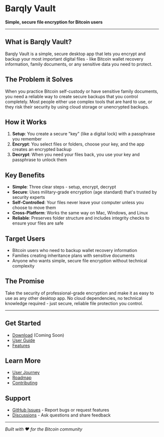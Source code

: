 # Barqly Vault

**Simple, secure file encryption for Bitcoin users**

---

## What is Barqly Vault?

Barqly Vault is a simple, secure desktop app that lets you encrypt and backup your most important digital files - like Bitcoin wallet recovery information, family documents, or any sensitive data you need to protect.

## The Problem it Solves

When you practice Bitcoin self-custody or have sensitive family documents, you need a reliable way to create secure backups that you control completely. Most people either use complex tools that are hard to use, or they risk their security by using cloud storage or unencrypted backups.

## How it Works

1. **Setup**: You create a secure "key" (like a digital lock) with a passphrase you remember
2. **Encrypt**: You select files or folders, choose your key, and the app creates an encrypted backup
3. **Decrypt**: When you need your files back, you use your key and passphrase to unlock them

## Key Benefits

- **Simple**: Three clear steps - setup, encrypt, decrypt
- **Secure**: Uses military-grade encryption (age standard) that's trusted by security experts
- **Self-Controlled**: Your files never leave your computer unless you choose to move them
- **Cross-Platform**: Works the same way on Mac, Windows, and Linux
- **Reliable**: Preserves folder structure and includes integrity checks to ensure your files are safe

## Target Users

- Bitcoin users who need to backup wallet recovery information
- Families creating inheritance plans with sensitive documents
- Anyone who wants simple, secure file encryption without technical complexity

## The Promise

Take the security of professional-grade encryption and make it as easy to use as any other desktop app. No cloud dependencies, no technical knowledge required - just secure, reliable file protection you control.

---

## Get Started

- [Download](https://github.com/your-username/barqly-vault/releases) (Coming Soon)
- [User Guide](user/getting-started.md)
- [Features](product/features.md)

## Learn More

- [User Journey](product/user-journey.md)
- [Roadmap](product/roadmap.md)
- [Contributing](CONTRIBUTING.md)

## Support

- [GitHub Issues](https://github.com/your-username/barqly-vault/issues) - Report bugs or request features
- [Discussions](https://github.com/your-username/barqly-vault/discussions) - Ask questions and share feedback

---

*Built with ❤️ for the Bitcoin community* 